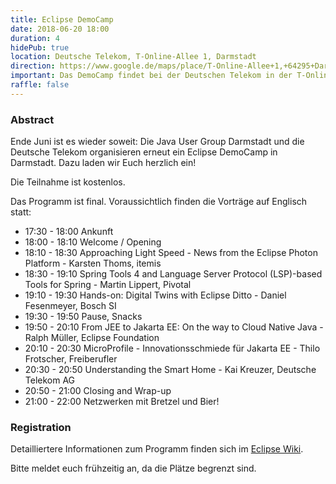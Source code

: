 ```yaml
---
title: Eclipse DemoCamp
date: 2018-06-20 18:00
duration: 4
hidePub: true
location: Deutsche Telekom, T-Online-Allee 1, Darmstadt
direction: https://www.google.de/maps/place/T-Online-Allee+1,+64295+Darmstadt/@49.86471,8.6232713,17z/data=!3m1!4b1!4m5!3m4!1s0x47bd709dcdebef67:0x5b0032c42cc77a93!8m2!3d49.86471!4d8.62546
important: Das DemoCamp findet bei der Deutschen Telekom in der T-Online-Allee 1 statt.
raffle: false
---
```


### Abstract

Ende Juni ist es wieder soweit: Die Java User Group Darmstadt und die Deutsche Telekom organisieren erneut ein Eclipse DemoCamp in Darmstadt. Dazu laden wir Euch herzlich ein!
 
Die Teilnahme ist kostenlos.
 
Das Programm ist final. Voraussichtlich finden die Vorträge auf Englisch statt:
 
* 17:30 - 18:00 Ankunft 
* 18:00 - 18:10 Welcome / Opening
* 18:10 - 18:30 Approaching Light Speed - News from the Eclipse Photon Platform - Karsten Thoms, itemis
* 18:30 - 19:10 Spring Tools 4 and Language Server Protocol (LSP)-based Tools for Spring - Martin Lippert, Pivotal
* 19:10 - 19:30 Hands-on: Digital Twins with Eclipse Ditto - Daniel Fesenmeyer, Bosch SI
* 19:30 - 19:50 Pause, Snacks
* 19:50 - 20:10 From JEE to Jakarta EE: On the way to Cloud Native Java - Ralph Müller, Eclipse Foundation
* 20:10 - 20:30 MicroProfile - Innovationsschmiede für Jakarta EE - Thilo Frotscher, Freiberufler
* 20:30 - 20:50 Understanding the Smart Home - Kai Kreuzer, Deutsche Telekom AG
* 20:50 - 21:00 Closing and Wrap-up
* 21:00 - 22:00 Netzwerken mit Bretzel und Bier!

### Registration

Detailliertere Informationen zum Programm finden sich im [Eclipse Wiki](https://wiki.eclipse.org/Eclipse_DemoCamps_2018/Darmstadt).

Bitte meldet euch frühzeitig an, da die Plätze begrenzt sind.

